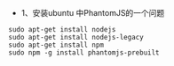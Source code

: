 - 1、安装ubuntu 中PhantomJS的一个问题
```
sudo apt-get install nodejs
sudo apt-get install nodejs-legacy
sudo apt-get install npm
sudo npm -g install phantomjs-prebuilt
```